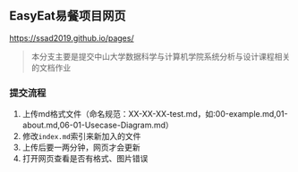 ## EasyEat易餐项目网页 
https://ssad2019.github.io/pages/

> 本分支主要是提交中山大学数据科学与计算机学院系统分析与设计课程相关的文档作业



### 提交流程

1. 上传md格式文件（命名规范：XX-XX-XX-test.md，如:00-example.md,01-about.md,06-01-Usecase-Diagram.md）
2. 修改`index.md`索引来新加入的文件
3. 上传后要一两分钟，网页才会更新
3. 打开网页查看是否有格式、图片错误




